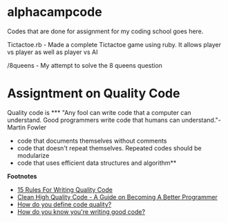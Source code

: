 # alphacampcode

Codes that are done for assignment for my coding school goes here.

Tictactoe.rb - Made a complete Tictactoe game using ruby. It allows player vs player as well as player vs AI

/8queens - My attempt to solve the 8 queens question


# Assigntment on Quality Code

Quality code is 
*** "Any fool can write code that a computer can understand. Good programmers write code that humans can understand."- Martin Fowler
* code that documents themselves without comments
* code that doesn't repeat themselves. Repeated codes should be modularize
* code that uses efficient data structures and algorithm**

__Footnotes__
* [15 Rules For Writing Quality Code](http://www.informit.com/articles/article.aspx?p=2223710) 
* [Clean High Quality Code - A Guide on Becoming A Better Programmer](https://www.butterfly.com.au/blog/website-development/clean-high-quality-code-a-guide-on-how-to-become-a-better-programmer)
* [How do you define code quality?](https://www.quora.com/How-do-you-define-code-quality)
* [How do you know you're writing good code?](https://softwareengineering.stackexchange.com/questions/61655/how-do-you-know-youre-writing-good-code)
